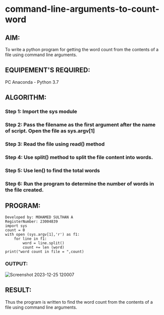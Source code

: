 # command-line-arguments-to-count-word
## AIM:
To write a python program for getting the word count from the contents of a file using command line arguments.
## EQUIPEMENT'S REQUIRED: 
PC
Anaconda - Python 3.7
## ALGORITHM: 
### Step 1: Import the sys module

### Step 2: Pass the filename as the first argument after the name of script. Open the file as sys.argv[1]

### Step 3: Read the file using read() method

### Step 4:  Use split() method to split the file content into words.

### Step 5: Use len() to find the total words

### Step 6: Run the program to determine the number of words in the file created. 

## PROGRAM:
```
Developed by: MOHAMED SULTHAN A
RegisterNumber: 23004839
import sys
count = 0
with open (sys.argv[1],'r') as f1:
    for line in f1:
        word = line.split()
        count += len (word)
print("word count in file = ",count)
```

### OUTPUT:
![Screenshot 2023-12-25 120007](https://github.com/23004426/command-line-arguments-to-count-word/assets/144979327/d0932e2f-a91e-4504-a17e-933f1a9b89d6)





## RESULT:
Thus the program is written to find the word count from the contents of a file using command line arguments.
